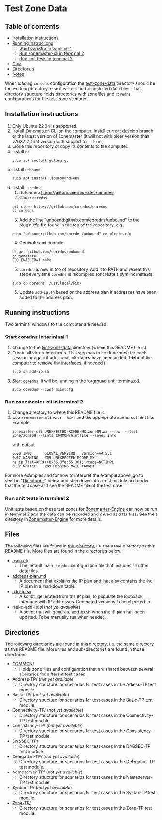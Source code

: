 # Test Zone Data

## Table of contents


* [Installation instructions](#installation-instructions)
* [Running instructions](#running-instructions)
  * [Start coredns in terminal 1](#start-coredns-in-terminal-1)
  * [Run zonemaster-cli in terminal 2](#run-zonemaster-cli-in-terminal-2)
  * [Run unit tests in terminal 2](#run-unit-tests-in-terminal-2)
* [Files](#files)
* [Directories](#directories)
* [Notes](#notes)

When loading `coredns` configuration the [test-zone-data] directory should be
the working directory, else it will not find all included data files. That
directory structure holds directories with zonefiles and `coredns` configurations
for the test zone scenarios.

## Installation instructions

1. Only Ubuntu 22.04 is supported.
2. Install Zonemaster-CLI on the computer. Install current develop branch or the
   latest version of Zonemaster (it will not with older version than v2022.2,
   first version with support for `--hint`).
3. Clone this repository or copy its contents to the computer.
4. Install `go`:
   ```
   sudo apt install golang-go 
   ```
5. Install `unbound`
   ```
   sudo apt install libunbound-dev
   ```
5. Install `coredns`:
   1. Reference https://github.com/coredns/coredns
   2. Clone `coredns`:
   ```
   git clone https://github.com/coredns/coredns
   cd coredns
   ```
   3. Add the line "unbound:github.com/coredns/unbound" to the plugin.cfg file
      found in the top of the repository, e.g.
   ```
   echo "unbound:github.com/coredns/unbound" >> plugin.cfg
   ```
   4. Generate and compile
   ```
   go get github.com/coredns/unbound
   go generate
   CGO_ENABLED=1 make
   ```
   5. `coredns` is now in top of repository. Add it to PATH and repeat this step
      every time `coredns` is recompiled (or create a symlink instead).
   ```
   sudo cp coredns  /usr/local/bin/
   ```
   6. Update `add-ip.sh` based on the address plan if addresses have been added
      to the address plan.

## Running instructions

Two terminal windows to the computer are needed.

### Start coredns in terminal 1

1. Change to the [test-zone-data] directory (where this README file is).
2. Create all virtual interfaces. This step has to be done once for each session
   or again if additional interfaces have been added. (Reboot the computer to
   remove the interfaces, if needed.)
   ```
   sudo sh add-ip.sh
   ```
3. Start `coredns`. It will be running in the forground until terminated.
   ```
   sudo coredns --conf main.cfg
   ```

### Run zonemaster-cli in terminal 2

1. Change directory to where this README file is.
2. Use `zonemaster-cli` with `--hint` and the appropriate name.root hint file.
   Example
   ```
   zonemaster-cli UNEXPECTED-RCODE-MX.zone09.xa --raw  --test Zone/zone09 --hints COMMON/hintfile --level info
   ```
   with output
   ```
   0.00 INFO      GLOBAL_VERSION   version=v4.5.1
   0.07 WARNING   Z09_UNEXPECTED_RCODE_MX   ns_ip_list=ARRAY(0x5638fec55130); rcode=NOTIMPL
   0.07 NOTICE    Z09_MISSING_MAIL_TARGET
   ```

For more examples and for how to interpret the example above, go to section
"[Directories](#directories)" below and step down into a test module and under
that the test case and see the README file of the test case.


### Run unit tests in terminal 2

Unit tests based on these test zones for [Zonemaster-Engine] can now be run
in terminal 2 and the data can be recorded and saved as data files. See the
[t] directory in [Zonemaster-Engine] for more details.


## Files

The following files are found in [this directory](.), i.e. the same directory as
this README file. More files are found in the directories below.

* [main.cfg](main.cfg)
  * The default main `coredns` configuration file that includes all
    other data files.
* [address-plan.md](address-plan.md)
  * A document that explains the IP plan and that also contains the
    the IP plan in a markdown table.
* [add-ip.sh](add-ip.sh)
  * A script, generated from the IP plan, to populate the loopback
    interface with IP addresses. Generated versions to be checked-in.
* make-add-ip.pl (*not yet available*)
  * A script that will generate add-ip.sh when the IP plan has
    been updated. To be manually run when needed.


## Directories

The following directories are found in [this directory](.), i.e. the same
directory as this README file. More files and sub-directories are found in those
directories.

* [COMMON/](COMMON/)
  * Holds zone files and configuration that are shared between several scenarios
    for different test cases.
* Address-TP/ (*not yet available*)
  * Directory structure for scenarios for test cases in the Adress-TP test module.
* Basic-TP/ (*not yet available*)
  * Directory structure for scenarios for test cases in the Basic-TP test module.
* Connectivity-TP/ (*not yet available*)
  * Directory structure for scenarios for test cases in the Connectivity-TP test
    module.
* Consistency-TP/ (*not yet available*)
  * Directory structure for scenarios for test cases in the Consistency-TP test
    module.
* [DNSSEC-TP/](DNSSEC-TP/)
  * Directory structure for scenarios for test cases in the DNSSEC-TP test
    module.
* Delegation-TP/ (*not yet available*)
  * Directory structure for scenarios for test cases in the Delegation-TP test
    module.
* Nameserver-TP/ (*not yet available*)
  * Directory structure for scenarios for test cases in the Nameserver-TP test
    module.
* Syntax-TP/ (*not yet available*)
  * Directory structure for scenarios for test cases in the Syntax-TP test
    module.
* [Zone-TP/](Zone-TP/)
  * Directory structure for scenarios for test cases in the Zone-TP test module.


[test-zone-data]:                                      .
[Zonemaster-Engine]:                                   https://github.com/zonemaster/zonemaster-engine/
[t]:                                                   https://github.com/zonemaster/zonemaster-engine/tree/develop/t

